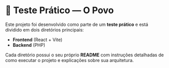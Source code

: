 # 📝 Teste Prático — O Povo

Este projeto foi desenvolvido como parte de um **teste prático** e está dividido em dois diretórios principais:  

- **Frontend** (React + Vite)  
- **Backend** (PHP)  

Cada diretório possui o seu próprio **README** com instruções detalhadas de como executar o projeto e explicações sobre sua arquitetura.  
